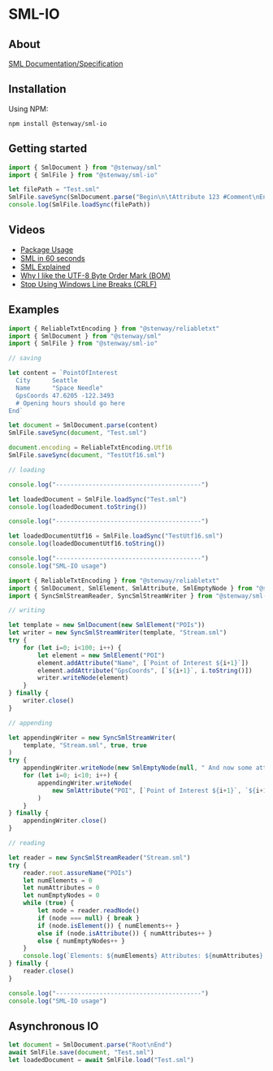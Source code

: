 ﻿# SML-IO

## About

[SML Documentation/Specification](https://www.simpleml.com)

## Installation

Using NPM:
```
npm install @stenway/sml-io
```

## Getting started

```ts
import { SmlDocument } from "@stenway/sml"
import { SmlFile } from "@stenway/sml-io"

let filePath = "Test.sml"
SmlFile.saveSync(SmlDocument.parse("Begin\n\tAttribute 123 #Comment\nEnd"), filePath)
console.log(SmlFile.loadSync(filePath))
```

## Videos
* [Package Usage](https://www.youtube.com/watch?v=zrjmOUkrDhE)
* [SML in 60 seconds](https://www.youtube.com/watch?v=qOooyygwX0w)
* [SML Explained](https://www.youtube.com/watch?v=fBzMdzMtH-s)
* [Why I like the UTF-8 Byte Order Mark (BOM)](https://www.youtube.com/watch?v=VgVkod9HQTo)
* [Stop Using Windows Line Breaks (CRLF)](https://www.youtube.com/watch?v=YPtMCiHj7F8)

## Examples

```ts
import { ReliableTxtEncoding } from "@stenway/reliabletxt"
import { SmlDocument } from "@stenway/sml"
import { SmlFile } from "@stenway/sml-io"

// saving

let content = `PointOfInterest
  City      Seattle
  Name      "Space Needle"
  GpsCoords 47.6205 -122.3493
  # Opening hours should go here
End`

let document = SmlDocument.parse(content)
SmlFile.saveSync(document, "Test.sml")

document.encoding = ReliableTxtEncoding.Utf16
SmlFile.saveSync(document, "TestUtf16.sml")

// loading

console.log("----------------------------------------")

let loadedDocument = SmlFile.loadSync("Test.sml")
console.log(loadedDocument.toString())

console.log("----------------------------------------")

let loadedDocumentUtf16 = SmlFile.loadSync("TestUtf16.sml")
console.log(loadedDocumentUtf16.toString())

console.log("----------------------------------------")
console.log("SML-IO usage")
```

```ts
import { ReliableTxtEncoding } from "@stenway/reliabletxt"
import { SmlDocument, SmlElement, SmlAttribute, SmlEmptyNode } from "@stenway/sml"
import { SyncSmlStreamReader, SyncSmlStreamWriter } from "@stenway/sml-io"

// writing

let template = new SmlDocument(new SmlElement("POIs"))
let writer = new SyncSmlStreamWriter(template, "Stream.sml")
try {
	for (let i=0; i<100; i++) {
		let element = new SmlElement("POI")
		element.addAttribute("Name", [`Point of Interest ${i+1}`])
		element.addAttribute("GpsCoords", [`${i+1}`, i.toString()])
		writer.writeNode(element)
	}
} finally {
	writer.close()
}

// appending

let appendingWriter = new SyncSmlStreamWriter(
	template, "Stream.sml", true, true
)
try {
	appendingWriter.writeNode(new SmlEmptyNode(null, " And now some attributes"))
	for (let i=0; i<10; i++) {
		appendingWriter.writeNode(
			new SmlAttribute("POI", [`Point of Interest ${i+1}`, `${i+1}`, i.toString()])
		)
	}
} finally {
	appendingWriter.close()
}

// reading

let reader = new SyncSmlStreamReader("Stream.sml")
try {
	reader.root.assureName("POIs")
	let numElements = 0
	let numAttributes = 0
	let numEmptyNodes = 0
	while (true) {
		let node = reader.readNode()
		if (node === null) { break }
		if (node.isElement()) { numElements++ }
		else if (node.isAttribute()) { numAttributes++ }
		else { numEmptyNodes++ }
	}
	console.log(`Elements: ${numElements} Attributes: ${numAttributes} Empty: ${numEmptyNodes}`)
} finally {
	reader.close()
}

console.log("----------------------------------------")
console.log("SML-IO usage")
```

## Asynchronous IO

```ts
let document = SmlDocument.parse("Root\nEnd")
await SmlFile.save(document, "Test.sml")
let loadedDocument = await SmlFile.load("Test.sml")
```
